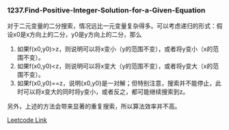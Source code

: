 ### 1237.Find-Positive-Integer-Solution-for-a-Given-Equation

对于二元变量的二分搜索，情况远比一元变量复杂得多。可以考虑递归的形式：假设x0是x方向上的二分，y0是y方向上的二分，那么
1. 如果f(x0,y0)>z，则说明可以将x变小（y的范围不变），或者将y变小（x的范围不变）。
2. 如果f(x0,y0)<z，则说明可以将x变大（y的范围不变），或者将y变大（x的范围不变）。
3. 如果f(x0,y0)==z，说明{x0,y0}是一对解；但特别注意，搜索并不能停止，此时可以将x变大的同时将y变小，或者反之，都可能继续搜索到z。

另外，上述的方法会带来显著的重复搜索，所以算法效率并不高。


[Leetcode Link](https://leetcode.com/problems/find-positive-integer-solution-for-a-given-equation)